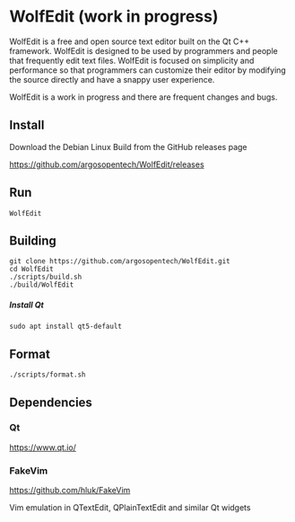 # WolfEdit (work in progress)

WolfEdit is a free and open source text editor built on the Qt C++ framework. WolfEdit is designed to be used by programmers and people that frequently edit text files. WolfEdit is focused on simplicity and performance so that programmers can customize their editor by modifying the source directly and have a snappy user experience.

WolfEdit is a work in progress and there are frequent changes and bugs.

## Install
Download the Debian Linux Build from the GitHub releases page

https://github.com/argosopentech/WolfEdit/releases

## Run
```
WolfEdit
```

## Building

```
git clone https://github.com/argosopentech/WolfEdit.git
cd WolfEdit
./scripts/build.sh
./build/WolfEdit

```

##### Install Qt
```
sudo apt install qt5-default

```

## Format
```
./scripts/format.sh
```

## Dependencies
### Qt
https://www.qt.io/

### FakeVim
https://github.com/hluk/FakeVim

Vim emulation in QTextEdit, QPlainTextEdit and similar Qt widgets


